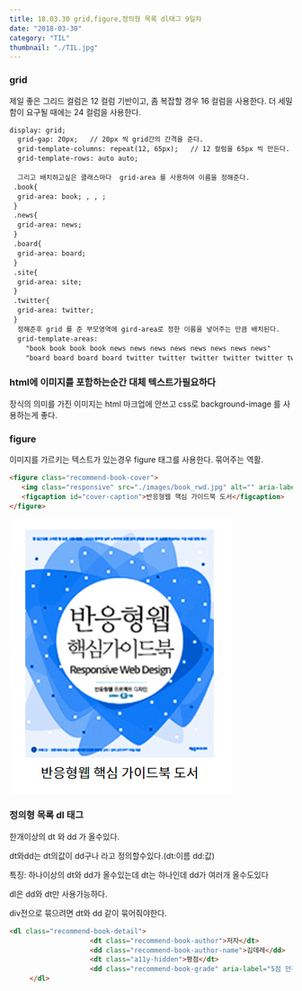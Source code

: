```yaml
---
title: 18.03.30 grid,figure,정의형 목록 dl태그 9일차
date: "2018-03-30"
category: "TIL"
thumbnail: "./TIL.jpg"
---
```


### grid

제일 좋은 그리드 컬럼은 12 컬럼 기반이고, 좀 복잡할 경우 16 컬럼을 사용한다. 더 세밀함이 요구될 때에는 24 컬럼을 사용한다.

```html
display: grid;
  grid-gap: 20px;   // 20px 씩 grid간의 간격을 준다.
  grid-template-columns: repeat(12, 65px);   // 12 컬럼을 65px 씩 만든다.
  grid-template-rows: auto auto;

  그리고 배치하고싶은 클래스마다  grid-area 를 사용하여 이름을 정해준다.
 .book{
  grid-area: book; , , ;
 }
 .news{
  grid-area: news;
 }
 .board{
  grid-area: board;
 }
 .site{
  grid-area: site;
 }
 .twitter{
  grid-area: twitter;
 }
  정해준후 grid 를 준 부모영역에 gird-area로 정한 이름을 넣어주는 만큼 배치된다.
  grid-template-areas:
    "book book book book news news news news news news news news"
    "board board board board twitter twitter twitter twitter twitter twitter twitter twitter";
```



### html에 이미지를 포함하는순간 대체 텍스트가필요하다

장식의 의미를 가진 이미지는 html 마크업에 안쓰고 css로  background-image 를 사용하는게 좋다.



### figure

이미지를 가르키는 텍스트가 있는경우 figure 태그를 사용한다. 묶어주는 역활.

```html
<figure class="recommend-book-cover">
   <img class="responsive" src="./images/book_rwd.jpg" alt="" aria-labelledby="cover-caption">
   <figcaption id="cover-caption">반응형웹 핵심 가이드북 도서</figcaption>
</figure>
```

![Chinese Salty Egg](./2018-03-30.png)

### 정의형 목록 dl 태그

한개이상의 dt 와 dd 가 올수있다.

dt와dd는 dt의값이 dd구나 라고 정의할수있다.(dt:이름 dd:값)

특징: 하나이상의 dt와 dd가 올수있는데 dt는 하나인데 dd가 여러개 올수도있다

dl은 dd와 dt만 사용가능하다.

div전으로 묶으려면 dt와 dd 같이 묶어줘야한다.

```html
<dl class="recommend-book-detail">
                    <dt class="recommend-book-author">저자</dt>
                    <dd class="recommend-book-author-name">김데레</dd>
                    <dt class="a11y-hidden">평점</dt>
                    <dd class="recommend-book-grade" aria-label="5점 만점에 4점">★★★★☆</dd>
     </dl>
```





      ​
